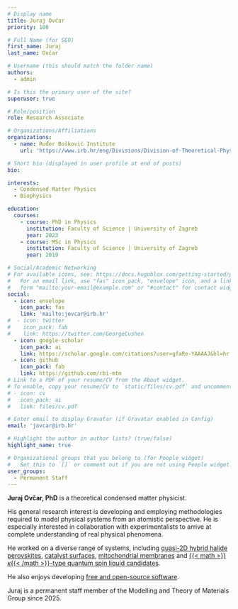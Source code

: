 ```yaml
---
# Display name
title: Juraj Ovčar
priority: 100

# Full Name (for SEO)
first_name: Juraj
last_name: Ovčar

# Username (this should match the folder name)
authors:
  - admin

# Is this the primary user of the site?
superuser: true

# Role/position
role: Research Associate

# Organizations/Affiliations
organizations:
  - name: Ruđer Bošković Institute
    url: 'https://www.irb.hr/eng/Divisions/Division-of-Theoretical-Physics/Condensed-Matter-and-Statistical-Physics/Employees/Juraj-Ovcar'

# Short bio (displayed in user profile at end of posts)
bio:

interests:
  - Condensed Matter Physics
  - Biophysics

education:
  courses:
    - course: PhD in Physics
      institution: Faculty of Science | University of Zagreb
      year: 2023
    - course: MSc in Physics
      institution: Faculty of Science | University of Zagreb
      year: 2019

# Social/Academic Networking
# For available icons, see: https://docs.hugoblox.com/getting-started/page-builder/#icons
#   For an email link, use "fas" icon pack, "envelope" icon, and a link in the
#   form "mailto:your-email@example.com" or "#contact" for contact widget.
social:
  - icon: envelope
    icon_pack: fas
    link: 'mailto:jovcar@irb.hr'
#  - icon: twitter
#    icon_pack: fab
#    link: https://twitter.com/GeorgeCushen
  - icon: google-scholar
    icon_pack: ai
    link: https://scholar.google.com/citations?user=gfaRe-YAAAAJ&hl=hr
  - icon: github
    icon_pack: fab
    link: https://github.com/rbi-mtm
# Link to a PDF of your resume/CV from the About widget.
# To enable, copy your resume/CV to `static/files/cv.pdf` and uncomment the lines below.
# - icon: cv
#   icon_pack: ai
#   link: files/cv.pdf

# Enter email to display Gravatar (if Gravatar enabled in Config)
email: 'jovcar@irb.hr'

# Highlight the author in author lists? (true/false)
highlight_name: true

# Organizational groups that you belong to (for People widget)
#   Set this to `[]` or comment out if you are not using People widget.
user_groups:
  - Permanent Staff
---
```


**Juraj Ovčar, PhD** is a theoretical condensed matter physicist.

His general research interest is developing and employing methodologies required
to model physical systems from an atomistic perspective. He is especially interested
in collaboration with experimentalists to arrive at complete understanding of real physical phenomena.

He worked on a diverse range of systems, including [quasi-2D hybrid halide perovskites](https://pubs.acs.org/doi/abs/10.1021/acs.chemmater.1c03815),
[catalyst surfaces](https://pubs.acs.org/doi/full/10.1021/acs.jctc.1c00347), [mitochondrial membranes](https://pubs.rsc.org/en/content/articlelanding/2024/ob/d4ob00252k) and [{{< math >}}$\kappa${{< /math >}}-type quantum spin liquid candidates](https://arxiv.org/abs/2508.14034).

He also enjoys developing [free and open-source software](https://github.com/rbi-mtm/).

Juraj is a permanent staff member of the Modelling and Theory of Materials Group since 2025.
